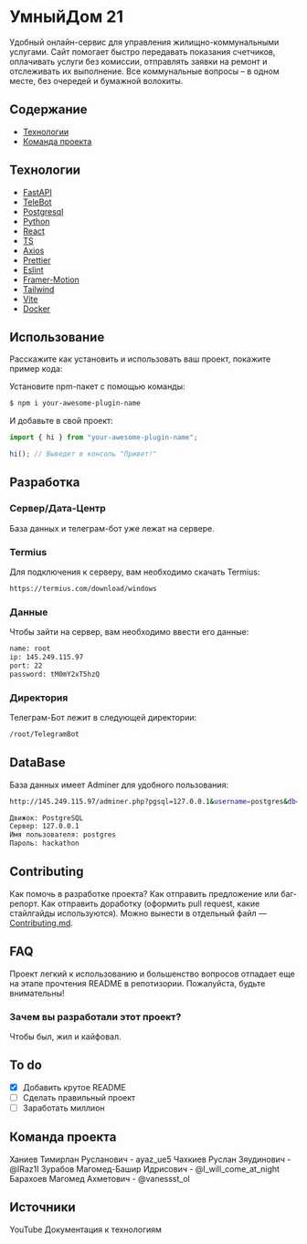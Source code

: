 # УмныйДом 21
Удобный онлайн-сервис для управления жилищно-коммунальными услугами.
Сайт помогает быстро передавать показания счетчиков, оплачивать услуги без комиссии, отправлять заявки на ремонт и отслеживать их выполнение. Все коммунальные вопросы – в одном месте, без очередей и бумажной волокиты.



## Содержание
- [Технологии](#технологии)
- [Команда проекта](#команда-проекта)

## Технологии
- [FastAPI](https://fastapi.tiangolo.com/)
- [TeleBot](https://pypi.org/project/pyTelegramBotAPI/)
- [Postgresql](https://www.postgresql.org/)
- [Python](https://www.python.org/)
- [React](https://react.dev/)
- [TS](https://www.typescriptlang.org/)
- [Axios](https://axios-http.com/ru/docs/intro)
- [Prettier](https://prettier.io/)
- [Eslint](https://eslint.org/)
- [Framer-Motion](https://motion.dev/)
- [Tailwind](https://tailwindcss.com/)
- [Vite](https://vite.dev/)
- [Docker](https://selectel.ru/blog/what-is-docker/)

## Использование
Расскажите как установить и использовать ваш проект, покажите пример кода:

Установите npm-пакет с помощью команды:
```sh
$ npm i your-awesome-plugin-name
```

И добавьте в свой проект:
```typescript
import { hi } from "your-awesome-plugin-name";

hi(); // Выведет в консоль "Привет!"
```

## Разработка

### Сервер/Дата-Центр
База данных и телеграм-бот уже лежат на сервере.

### Termius
Для подключения к серверу, вам необходимо скачать Termius:
```sh
https://termius.com/download/windows
```

### Данные
Чтобы зайти на сервер, вам необходимо ввести его данные:
```sh
name: root
ip: 145.249.115.97
port: 22
password: tM0mY2xT5hzQ
```

### Директория
Телеграм-Бот лежит в следующей директории: 
```sh
/root/TelegramBot


```

## DataBase
База данных имеет Adminer для удобного пользования:
```sh
http://145.249.115.97/adminer.php?pgsql=127.0.0.1&username=postgres&db=&ns=public

Движок: PostgreSQL
Сервер: 127.0.0.1
Имя пользователя: postgres
Пароль: hackathon
```

## Contributing
Как помочь в разработке проекта? Как отправить предложение или баг-репорт. Как отправить доработку (оформить pull request, какие стайлгайды используются). Можно вынести в отдельный файл — [Contributing.md](./CONTRIBUTING.md).

## FAQ 
Проект легкий к использованию и большенство вопросов отпадает еще на этапе прочтения README в репотизории. Пожалуйста, будьте внимательны!

### Зачем вы разработали этот проект?
Чтобы был, жил и кайфовал.

## To do
- [x] Добавить крутое README
- [ ] Сделать правильный проект
- [ ] Заработать миллион

## Команда проекта
Ханиев Тимирлан Русланович - ayaz_ue5
Чахкиев Руслан Зяудинович - @IRaz1I
Зурабов Магомед-Башир Идрисович - @I_will_come_at_night
Барахоев Магомед Ахметович - @vanessst_ol

## Источники
YouTube
Документация к технологиям
